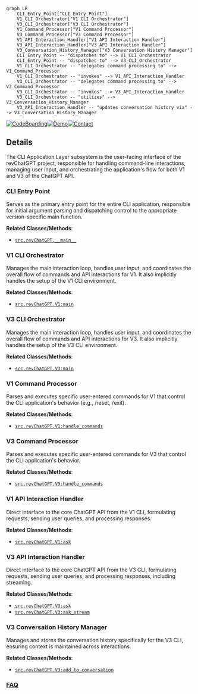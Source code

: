 ```mermaid
graph LR
    CLI_Entry_Point["CLI Entry Point"]
    V1_CLI_Orchestrator["V1 CLI Orchestrator"]
    V3_CLI_Orchestrator["V3 CLI Orchestrator"]
    V1_Command_Processor["V1 Command Processor"]
    V3_Command_Processor["V3 Command Processor"]
    V1_API_Interaction_Handler["V1 API Interaction Handler"]
    V3_API_Interaction_Handler["V3 API Interaction Handler"]
    V3_Conversation_History_Manager["V3 Conversation History Manager"]
    CLI_Entry_Point -- "dispatches to" --> V1_CLI_Orchestrator
    CLI_Entry_Point -- "dispatches to" --> V3_CLI_Orchestrator
    V1_CLI_Orchestrator -- "delegates command processing to" --> V1_Command_Processor
    V1_CLI_Orchestrator -- "invokes" --> V1_API_Interaction_Handler
    V3_CLI_Orchestrator -- "delegates command processing to" --> V3_Command_Processor
    V3_CLI_Orchestrator -- "invokes" --> V3_API_Interaction_Handler
    V3_CLI_Orchestrator -- "utilizes" --> V3_Conversation_History_Manager
    V3_API_Interaction_Handler -- "updates conversation history via" --> V3_Conversation_History_Manager
```

[![CodeBoarding](https://img.shields.io/badge/Generated%20by-CodeBoarding-9cf?style=flat-square)](https://github.com/CodeBoarding/CodeBoarding)[![Demo](https://img.shields.io/badge/Try%20our-Demo-blue?style=flat-square)](https://www.codeboarding.org/demo)[![Contact](https://img.shields.io/badge/Contact%20us%20-%20contact@codeboarding.org-lightgrey?style=flat-square)](mailto:contact@codeboarding.org)

## Details

The CLI Application Layer subsystem is the user-facing interface of the revChatGPT project, responsible for handling command-line interactions, managing user input, and orchestrating the application's flow for both V1 and V3 of the ChatGPT API.

### CLI Entry Point
Serves as the primary entry point for the entire CLI application, responsible for initial argument parsing and dispatching control to the appropriate version-specific main function.


**Related Classes/Methods**:

- <a href="https://github.com/acheong08/ChatGPT/blob/main/src/revChatGPT/__main__.py" target="_blank" rel="noopener noreferrer">`src.revChatGPT.__main__`</a>


### V1 CLI Orchestrator
Manages the main interaction loop, handles user input, and coordinates the overall flow of commands and API interactions for V1. It also implicitly handles the setup of the V1 CLI environment.


**Related Classes/Methods**:

- <a href="https://github.com/acheong08/ChatGPT/blob/main/src/revChatGPT/V1.py" target="_blank" rel="noopener noreferrer">`src.revChatGPT.V1:main`</a>


### V3 CLI Orchestrator
Manages the main interaction loop, handles user input, and coordinates the overall flow of commands and API interactions for V3. It also implicitly handles the setup of the V3 CLI environment.


**Related Classes/Methods**:

- <a href="https://github.com/acheong08/ChatGPT/blob/main/src/revChatGPT/V3.py" target="_blank" rel="noopener noreferrer">`src.revChatGPT.V3:main`</a>


### V1 Command Processor
Parses and executes specific user-entered commands for V1 that control the CLI application's behavior (e.g., /reset, /exit).


**Related Classes/Methods**:

- <a href="https://github.com/acheong08/ChatGPT/blob/main/src/revChatGPT/V1.py" target="_blank" rel="noopener noreferrer">`src.revChatGPT.V1:handle_commands`</a>


### V3 Command Processor
Parses and executes specific user-entered commands for V3 that control the CLI application's behavior.


**Related Classes/Methods**:

- <a href="https://github.com/acheong08/ChatGPT/blob/main/src/revChatGPT/V3.py" target="_blank" rel="noopener noreferrer">`src.revChatGPT.V3:handle_commands`</a>


### V1 API Interaction Handler
Direct interface to the core ChatGPT API from the V1 CLI, formulating requests, sending user queries, and processing responses.


**Related Classes/Methods**:

- <a href="https://github.com/acheong08/ChatGPT/blob/main/src/revChatGPT/V1.py" target="_blank" rel="noopener noreferrer">`src.revChatGPT.V1:ask`</a>


### V3 API Interaction Handler
Direct interface to the core ChatGPT API from the V3 CLI, formulating requests, sending user queries, and processing responses, including streaming.


**Related Classes/Methods**:

- <a href="https://github.com/acheong08/ChatGPT/blob/main/src/revChatGPT/V3.py" target="_blank" rel="noopener noreferrer">`src.revChatGPT.V3:ask`</a>
- <a href="https://github.com/acheong08/ChatGPT/blob/main/src/revChatGPT/V3.py" target="_blank" rel="noopener noreferrer">`src.revChatGPT.V3:ask_stream`</a>


### V3 Conversation History Manager
Manages and stores the conversation history specifically for the V3 CLI, ensuring context is maintained across interactions.


**Related Classes/Methods**:

- <a href="https://github.com/acheong08/ChatGPT/blob/main/src/revChatGPT/V3.py" target="_blank" rel="noopener noreferrer">`src.revChatGPT.V3:add_to_conversation`</a>




### [FAQ](https://github.com/CodeBoarding/GeneratedOnBoardings/tree/main?tab=readme-ov-file#faq)